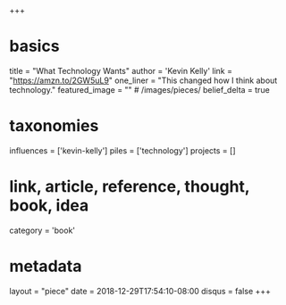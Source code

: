 +++
# basics
title     		 = "What Technology Wants"
author    		 = 'Kevin Kelly'
link      		 = "https://amzn.to/2GW5uL9"
one_liner 		 = "This changed how I think about technology."
featured_image = "" # /images/pieces/
belief_delta	 = true

# taxonomies
influences		 = ['kevin-kelly']
piles     		 = ['technology']
projects			 = []

# link, article, reference, thought, book, idea
category  		 = 'book'

# metadata
layout	    	 = "piece"
date      		 = 2018-12-29T17:54:10-08:00
disqus    		 = false
+++

